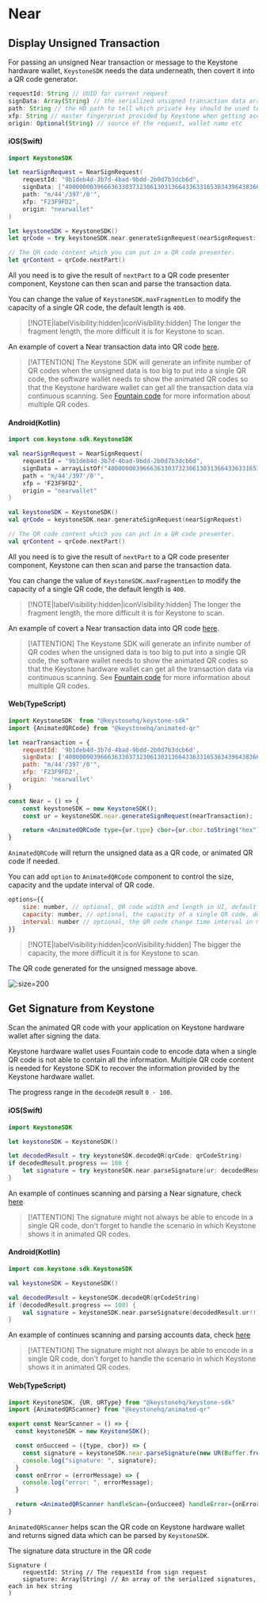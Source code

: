 # Near

## Display Unsigned Transaction

For passing an unsigned Near transaction or message to the Keystone hardware wallet,
`KeystoneSDK` needs the data underneath, then covert it into a QR code generator.

```js
requestId: String // UUID for current request
signData: Array(String) // the serialized unsigned transaction data array, each in hex string
path: String // the HD path to tell which private key should be used to sign the data
xfp: String // master fingerprint provided by Keystone when getting accounts
origin: Optional(String) // source of the request, wallet name etc
```

<!-- tabs:start -->

#### **<span class="swift">iOS(Swift)</span>**

```swift
import KeystoneSDK

let nearSignRequest = NearSignRequest(
    requestId: "9b1deb4d-3b7d-4bad-9bdd-2b0d7b3dcb6d",
    signData: ["4000000039666363303732306130313664336331653834396438366231366437313339653034336566633438616464316337386633396333643266303065653938633037009FCC0720A016D3C1E849D86B16D7139E043EFC48ADD1C78F39C3D2F00EE98C07823E0CA1957100004000000039666363303732306130313664336331653834396438366231366437313339653034336566633438616464316337386633396333643266303065653938633037F0787E1CB1C22A1C63C24A37E4C6C656DD3CB049E6B7C17F75D01F0859EFB7D80100000003000000A1EDCCCE1BC2D3000000000000"],
    path: "m/44'/397'/0'",
    xfp: "F23F9FD2",
    origin: "nearwallet"
)

let keystoneSDK = KeystoneSDK()
let qrCode = try keystoneSDK.near.generateSignRequest(nearSignRequest: nearSignRequest)

// The QR code content which you can put in a QR code presenter.
let qrContent = qrCode.nextPart()
```

All you need is to give the result of `nextPart` to a QR code presenter component,
Keystone can then scan and parse the transaction data.

You can change the value of `KeystoneSDK.maxFragmentLen` to modify the capacity of a single QR code, the default length is `400`.

> [!NOTE|labelVisibility:hidden|iconVisibility:hidden]
> The longer the fragment length, the more difficult it is for Keystone to scan.

An example of covert a Near transaction data into QR code [here](https://github.com/KeystoneHQ/keystone-sdk-ios-demo/blob/master/keystone-sdk-ios-demo/SignTransaction/Near.swift).

> [!ATTENTION]
> The Keystone SDK will generate an infinite number of QR codes when the unsigned data is too big to put into a single QR code,
> the software wallet needs to show the animated QR codes so that the Keystone hardware wallet can get all the transaction data via continuous scanning.
> See [Fountain code](https://en.wikipedia.org/wiki/Fountain_code) for more information about multiple QR codes.


#### **<span class="kotlin">Android(Kotlin)</span>**

```kotlin
import com.keystone.sdk.KeystoneSDK

val nearSignRequest = NearSignRequest(
    requestId = "9b1deb4d-3b7d-4bad-9bdd-2b0d7b3dcb6d",
    signData = arrayListOf("4000000039666363303732306130313664336331653834396438366231366437313339653034336566633438616464316337386633396333643266303065653938633037009FCC0720A016D3C1E849D86B16D7139E043EFC48ADD1C78F39C3D2F00EE98C07823E0CA1957100004000000039666363303732306130313664336331653834396438366231366437313339653034336566633438616464316337386633396333643266303065653938633037F0787E1CB1C22A1C63C24A37E4C6C656DD3CB049E6B7C17F75D01F0859EFB7D80100000003000000A1EDCCCE1BC2D3000000000000"),
    path = "m/44'/397'/0'",
    xfp = 'F23F9FD2',
    origin = "nearwallet"
)

val keystoneSDK = KeystoneSDK()
val qrCode = keystoneSDK.near.generateSignRequest(nearSignRequest)

// The QR code content which you can put in a QR code presenter.
val qrContent = qrCode.nextPart()
```

All you need is to give the result of `nextPart` to a QR code presenter component,
Keystone can then scan and parse the transaction data.

You can change the value of `KeystoneSDK.maxFragmentLen` to modify the capacity of a single QR code, the default length is `400`.

> [!NOTE|labelVisibility:hidden|iconVisibility:hidden]
> The longer the fragment length, the more difficult it is for Keystone to scan.

An example of covert a Near transaction data into QR code [here](https://github.com/KeystoneHQ/keystone-sdk-android-demo/blob/master/app/src/main/kotlin/com/keystone/sdk/demo/PlayerFragment.kt).

> [!ATTENTION]
> The Keystone SDK will generate an infinite number of QR codes when the unsigned data is too big to put into a single QR code,
> the software wallet needs to show the animated QR codes so that the Keystone hardware wallet can get all the transaction data via continuous scanning.
> See [Fountain code](https://en.wikipedia.org/wiki/Fountain_code) for more information about multiple QR codes.

#### **<span class="typescript">Web(TypeScript)</span>**

```jsx
import KeystoneSDK  from "@keystonehq/keystone-sdk"
import {AnimatedQRCode} from "@keystonehq/animated-qr"

let nearTransaction = {
    requestId: '9b1deb4d-3b7d-4bad-9bdd-2b0d7b3dcb6d',
    signData: ['4000000039666363303732306130313664336331653834396438366231366437313339653034336566633438616464316337386633396333643266303065653938633037009FCC0720A016D3C1E849D86B16D7139E043EFC48ADD1C78F39C3D2F00EE98C07823E0CA1957100004000000039666363303732306130313664336331653834396438366231366437313339653034336566633438616464316337386633396333643266303065653938633037F0787E1CB1C22A1C63C24A37E4C6C656DD3CB049E6B7C17F75D01F0859EFB7D80100000003000000A1EDCCCE1BC2D3000000000000'],
    path: "m/44'/397'/0'",
    xfp: 'F23F9FD2',
    origin: 'nearwallet'
}

const Near = () => {
    const keystoneSDK = new KeystoneSDK();
    const ur = keystoneSDK.near.generateSignRequest(nearTransaction);

    return <AnimatedQRCode type={ur.type} cbor={ur.cbor.toString("hex")}/>
}
```

`AnimatedQRCode` will return the unsigned data as a QR code, or animated QR code if needed.

You can add `option` to `AnimatedQRCode` component to control the size, capacity and the update interval of QR code.
```jsx
options={{
    size: number, // optional, QR code width and length in UI, default 180px
    capacity: number, // optional, the capacity of a single QR code, default 400 bytes per image
    interval: number // optional, the QR code change time interval in mill seconds for animated QR code, default 100ms
}}
```
> [!NOTE|labelVisibility:hidden|iconVisibility:hidden]
> The bigger the capacity, the more difficult it is for Keystone to scan.

<!-- tabs:end -->

The QR code generated for the unsigned message above.

![](/_media/sign-near.png ':size=200')

## Get Signature from Keystone

Scan the animated QR code with your application on Keystone hardware wallet after signing the data.

Keystone hardware wallet uses Fountain code to encode data when a single QR code is not able to contain all the information.
Multiple QR code content is needed for Keystone SDK to recover the information provided by the Keystone hardware wallet.

The progress range in the `decodeQR` result `0 - 100`.

<!-- tabs:start -->

#### **<span class="swift">iOS(Swift)</span>**

```swift
import KeystoneSDK

let keystoneSDK = KeystoneSDK()

let decodedResult = try keystoneSDK.decodeQR(qrCode: qrCodeString)
if decodedResult.progress == 100 {
    let signature = try keystoneSDK.near.parseSignature(ur: decodedResult.ur!)
}
```
An example of continues scanning and parsing a Near signature, check [here](https://github.com/KeystoneHQ/keystone-sdk-ios-demo/blob/master/keystone-sdk-ios-demo/SignTransaction/Near.swift)

> [!ATTENTION]
> The signature might not always be able to encode in a single QR code,
> don't forget to handle the scenario in which Keystone shows it in animated QR codes.


#### **<span class="kotlin">Android(Kotlin)</span>**

```kotlin
import com.keystone.sdk.KeystoneSDK

val keystoneSDK = KeystoneSDK()

val decodedResult = keystoneSDK.decodeQR(qrCodeString)
if (decodedResult.progress == 100) {
    val signature = keystoneSDK.near.parseSignature(decodedResult.ur!!)
}
```

An example of continues scanning and parsing accounts data, check [here](https://github.com/KeystoneHQ/keystone-sdk-android-demo/blob/master/app/src/main/kotlin/com/keystone/sdk/demo/ScannerFragment.kt)

> [!ATTENTION]
> The signature might not always be able to encode in a single QR code,
> don't forget to handle the scenario in which Keystone shows it in animated QR codes.

#### **<span class="typescript">Web(TypeScript)</span>**

```jsx
import KeystoneSDK, {UR, URType} from "@keystonehq/keystone-sdk"
import {AnimatedQRScanner} from "@keystonehq/animated-qr"

export const NearScanner = () => {
  const keystoneSDK = new KeystoneSDK();

  const onSucceed = ({type, cbor}) => {
    const signature = keystoneSDK.near.parseSignature(new UR(Buffer.from(cbor, "hex"), type))
    console.log("signature: ", signature);
  }
  const onError = (errorMessage) => {
    console.log("error: ", errorMessage);
  }

  return <AnimatedQRScanner handleScan={onSucceed} handleError={onError} urTypes={[URType.NearSignature]} />
}
```

`AnimatedQRScanner` helps scan the QR code on Keystone hardware wallet and returns signed data which can be parsed by `KeystoneSDK`.

<!-- tabs:end -->

The signature data structure in the QR code
```
Signature (
    requestId: String // The requestId from sign request
    signature: Array(String) // An array of the serialized signatures, each in hex string
)
```
